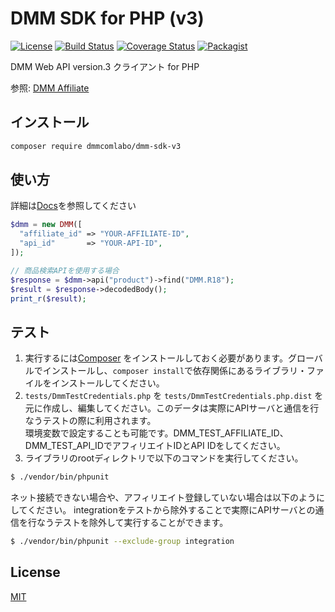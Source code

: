 # DMM SDK for PHP (v3)
[![License](http://img.shields.io/badge/license-mit-blue.svg?style=flat-square)](https://github.com/DMMcomLabo/dmm-php-sdk/blob/master/LICENSE)
[![Build Status](http://img.shields.io/travis/DMMcomLabo/dmm-php-sdk.svg?style=flat-square)](https://travis-ci.org/DMMcomLabo/dmm-php-sdk)
[![Coverage Status](https://img.shields.io/coveralls/DMMcomLabo/dmm-php-sdk.svg?style=flat-square)](https://coveralls.io/github/DMMcomLabo/dmm-php-sdk?branch=master)
[![Packagist](https://img.shields.io/packagist/v/dmmcomlabo/dmm-sdk-v3.svg?style=flat-square)](https://packagist.org/packages/dmmcomlabo/dmm-sdk-v3)

DMM Web API version.3 クライアント for PHP

参照: [DMM Affiliate](https://affiliate.dmm.com/)

## インストール

```sh
composer require dmmcomlabo/dmm-sdk-v3
```

## 使い方
詳細は[Docs](docs)を参照してください

```php
$dmm = new DMM([
  "affiliate_id" => "YOUR-AFFILIATE-ID",
  "api_id"       => "YOUR-API-ID",
]);

// 商品検索APIを使用する場合
$response = $dmm->api("product")->find("DMM.R18");
$result = $response->decodedBody();
print_r($result);
```

## テスト

1. 実行するには[Composer](https://getcomposer.org/) をインストールしておく必要があります。グローバルでインストールし、`composer install`で依存関係にあるライブラリ・ファイルをインストールしてください。
2. `tests/DmmTestCredentials.php` を `tests/DmmTestCredentials.php.dist` を元に作成し、編集してください。このデータは実際にAPIサーバと通信を行なうテストの際に利用されます。  
環境変数で設定することも可能です。DMM_TEST_AFFILIATE_ID、DMM_TEST_API_IDでアフィリエイトIDとAPI IDをしてください。
3. ライブラリのrootディレクトリで以下のコマンドを実行してください。

```bash
$ ./vendor/bin/phpunit
```

ネット接続できない場合や、アフィリエイト登録していない場合は以下のようにしてください。
integrationをテストから除外することで実際にAPIサーバとの通信を行なうテストを除外して実行することができます。

```bash
$ ./vendor/bin/phpunit --exclude-group integration
```


## License
[MIT](LICENSE)
